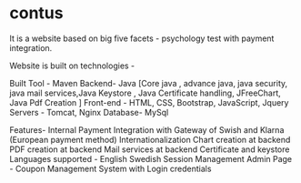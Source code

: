 # contus
It is a website based on big five facets - psychology test with payment integration.

Website is built on technologies - 

Built Tool - Maven
Backend- Java [Core java , advance java, java security, java mail services,Java Keystore , Java Certificate handling, JFreeChart, Java Pdf Creation ]
Front-end - HTML, CSS, Bootstrap, JavaScript, Jquery
Servers - Tomcat, Nginx
Database- MySql

Features- 
  Internal Payment Integration with Gateway of Swish and Klarna (European payment method)
  Internationalization
  Chart creation at backend
  PDF creation at backend
  Mail services at backend
  Certificate and keystore
  Languages supported - English Swedish
  Session Management
  Admin Page - Coupon Management System with Login credentials
  

